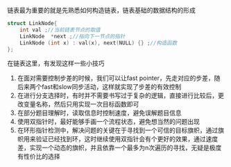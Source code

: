 链表最为重要的就是先熟悉如何构造链表，链表基础的数据结构的形成
```cpp
struct LinkNode{
    int val ;//当前链表节点的取值
    LinkNode  *next ;//指向下一节点的指针
    LinkNode (int x) : val(x), next(NULL) {} ;//构造函数
};
```
在链表这里，有发现这样一些小技巧
1. 在面对需要控制步差的时候，我们可以让fast pointer，先走对应的步差，随后来两个fast和slow同步活动，这样就实现了步差的有效控制
2. 在进行分支选择时，有时并不需要书写过于复杂的逻辑，直接进行比较后，更改变量名称，然后只用实现一次目标函数即可
3. 在部分题目理解时，读取信息时控制速度，避免误解题目信息
4. 使用双指针时，最好能够手画一个流程状态，避免想当然的问题出现
5. 在环形指针检测中，解决问题的关键在于寻找到一个可信的目标旗帜，通过旗帜用来验证已经找到环，这时继续使用双指针会有个更好的效果，通过速度差，实现一个动态的旗帜，并且依靠一个最多为n次遍历的寻找，无疑是极度有性价比的选择